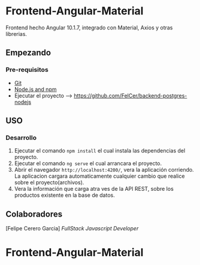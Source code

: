 # Frontend-Angular-Material

Frontend hecho Angular 10.1.7, integrado con Material, Axios y otras librerias.

## Empezando

### Pre-requisitos

- [Git](https://git-scm.com/)
- [Node.js and npm](nodejs.org)
- Ejecutar el proyecto --> https://github.com/FelCer/backend-postgres-nodejs

## USO

### Desarrollo

1. Ejecutar el comando `npm install` el cual instala las dependencias del proyecto.
2. Ejecutar el comando `ng serve` el cual arrancara el proyecto.
3. Abrir el navegador `http://localhost:4200/`, vera la aplicación corriendo. La aplicacion cargara automaticamente cualquier cambio que realice sobre el proyecto(archivos).
4. Vera la información que carga atra ves de la API REST, sobre los productos existente en la base de datos.

## Colaboradores

[Felipe Cerero Garcia] *FullStack Javascript Developer*

# Frontend-Angular-Material